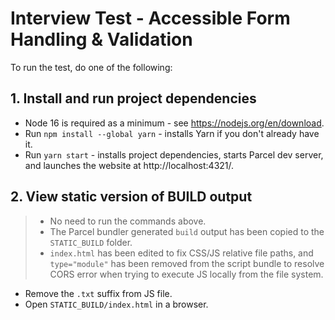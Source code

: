 # Interview Test - Accessible Form Handling & Validation
To run the test, do one of the following:

## 1. Install and run project dependencies
- Node 16 is required as a minimum - see https://nodejs.org/en/download.
- Run `npm install --global yarn` - installs Yarn if you don't already have it.
- Run `yarn start` - installs project dependencies, starts Parcel dev server, and launches the website at http://localhost:4321/.

## 2. View static version of BUILD output
> - No need to run the commands above.
> - The Parcel bundler generated `build` output has been copied to the `STATIC_BUILD` folder.
> - `index.html` has been edited to fix CSS/JS relative file paths, and `type="module"` has been removed from the script bundle to resolve CORS error when trying to execute JS locally from the file system.
- Remove the `.txt` suffix from JS file.
- Open `STATIC_BUILD/index.html` in a browser.
